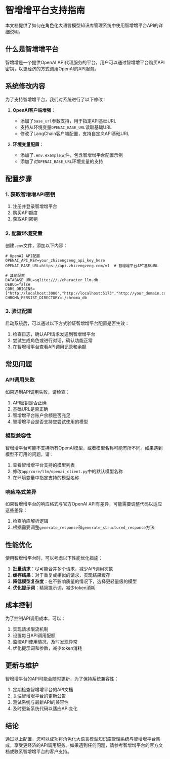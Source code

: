 # 智增增平台支持指南

本文档提供了如何在角色化大语言模型知识库管理系统中使用智增增平台API的详细说明。

## 什么是智增增平台

智增增是一个提供OpenAI API代理服务的平台，用户可以通过智增增平台购买API密钥，以更经济的方式调用OpenAI的API服务。

## 系统修改内容

为了支持智增增平台，我们对系统进行了以下修改：

1. **OpenAI客户端增强**：
   - 添加了`base_url`参数支持，用于指定API基础URL
   - 支持从环境变量`OPENAI_BASE_URL`读取基础URL
   - 修改了LangChain客户端配置，支持自定义API基础URL

2. **环境变量配置**：
   - 添加了`.env.example`文件，包含智增增平台配置示例
   - 添加了对`OPENAI_BASE_URL`环境变量的支持

## 配置步骤

### 1. 获取智增增API密钥

1. 注册并登录智增增平台
2. 购买API额度
3. 获取API密钥

### 2. 配置环境变量

创建`.env`文件，添加以下内容：

```
# OpenAI API配置
OPENAI_API_KEY=your_zhizengzeng_api_key_here
OPENAI_BASE_URL=https://api.zhizengzeng.com/v1  # 智增增平台API基础URL

# 其他配置
DATABASE_URL=sqlite:///./character_llm.db
DEBUG=false
CORS_ORIGINS=["http://localhost:3000","http://localhost:5173","http://your_domain.com"]
CHROMA_PERSIST_DIRECTORY=./chroma_db
```

### 3. 验证配置

启动系统后，可以通过以下方式验证智增增平台配置是否生效：

1. 检查日志，确认API请求发送到智增增平台
2. 尝试生成角色或进行对话，确认功能正常
3. 在智增增平台查看API调用记录和余额

## 常见问题

### API调用失败

如果遇到API调用失败，请检查：

1. API密钥是否正确
2. 基础URL是否正确
3. 智增增平台账户余额是否充足
4. 智增增平台是否支持您尝试使用的模型

### 模型兼容性

智增增平台可能不支持所有OpenAI模型，或者模型名称可能有所不同。如果遇到模型不可用的问题，请：

1. 查看智增增平台支持的模型列表
2. 修改`app/core/llm/openai_client.py`中的默认模型名称
3. 在环境变量中指定支持的模型名称

### 响应格式差异

如果智增增平台的响应格式与官方OpenAI API有差异，可能需要调整代码以适应这些差异：

1. 检查响应解析逻辑
2. 根据需要调整`generate_response`和`generate_structured_response`方法

## 性能优化

使用智增增平台时，可以考虑以下性能优化措施：

1. **批量请求**：尽可能合并多个请求，减少API调用次数
2. **缓存结果**：对于重复或相似的请求，实现结果缓存
3. **降低模型复杂度**：在不影响质量的情况下，选择更轻量级的模型
4. **优化提示词**：精简提示词，减少token消耗

## 成本控制

为了控制API调用成本，可以：

1. 实现请求限流机制
2. 设置每日API调用配额
3. 监控API使用情况，及时发现异常
4. 优化提示词和参数，减少token消耗

## 更新与维护

智增增平台的API可能会随时更新，为了保持系统兼容性：

1. 定期检查智增增平台的API文档
2. 关注智增增平台的更新公告
3. 测试系统与最新API的兼容性
4. 及时更新系统代码以适应API变化

## 结论

通过以上配置，您可以成功将角色化大语言模型知识库管理系统与智增增平台集成，享受更经济的API调用服务。如果遇到任何问题，请参考智增增平台的官方文档或联系智增增平台的客户支持。
